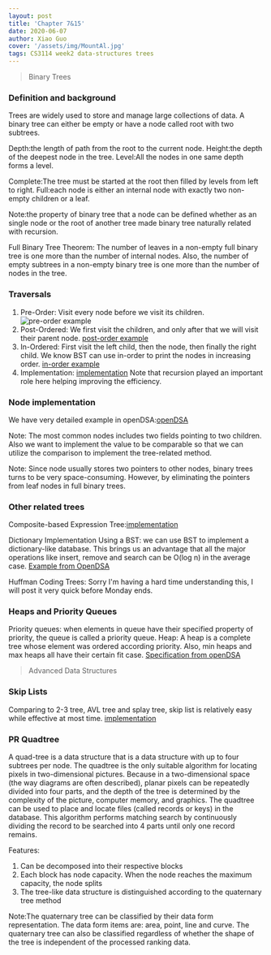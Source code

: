 ```yaml
---
layout: post
title: 'Chapter 7&15'
date: 2020-06-07
author: Xiao Guo
cover: '/assets/img/MountAl.jpg'
tags: CS3114 week2 data-structures trees
---
```


> Binary Trees

### Definition and background
Trees are widely used to store and manage large collections of data. A binary tree can either be empty or have a node called root with two subtrees.

Depth:the length of path from the root to the current node.
Height:the depth of the deepest node in the tree.
Level:All the nodes in one same depth forms a level.

Complete:The tree must be started at the root then filled by levels from left to right.
Full:each node is either an internal node with exactly two non-empty children or a leaf.

Note:the property of binary tree that a node can be defined whether as an single node or the root of another tree made binary tree naturally related with recursion.

Full Binary Tree Theorem: The number of leaves in a non-empty full binary tree is one more than the number of internal nodes.
Also, the number of empty subtrees in a non-empty binary tree is one more than the number of nodes in the tree.

### Traversals
1. Pre-Order: Visit every node before we visit its children.
![pre-order example](https://github.com/kevinguo2003/kevinguo2003.github.io/blob/master/assets/img/pre-order.png)
2. Post-Ordered: We first visit the children, and only after that we will visit their parent node.
[post-order example](https://github.com/kevinguo2003/kevinguo2003.github.io/blob/master/assets/img/post-order.png)
3. In-Ordered: First visit the left child, then the node, then finally the right child. We know BST can use in-order to print the nodes in increasing order.
[in-order example](https://github.com/kevinguo2003/kevinguo2003.github.io/blob/master/assets/img/in-order.png)
4. Implementation:
[implementation](https://canvas.vt.edu/courses/111334/assignments/883547?module_item_id=901421)
Note that recursion played an important role here helping improving the efficiency.

### Node implementation
We have very detailed example in openDSA:[openDSA](https://canvas.vt.edu/courses/111334/modules/items/901426)

Note: The most common nodes includes two fields pointing to two children. Also we want to implement the value to be comparable so that we can utilize the comparison to implement the tree-related method.

Note: Since node usually stores two pointers to other nodes, binary trees turns to be very space-consuming. However, by eliminating the pointers from leaf nodes in full binary trees.

### Other related trees

Composite-based Expression Tree:[implementation](https://canvas.vt.edu/courses/111334/modules/items/901427)

Dictionary Implementation Using a BST:
we can use BST to implement a dictionary-like database. This brings us an advantage that all the major operations like insert, remove and search can be O(log n) in the average case.
[Example from OpenDSA](https://canvas.vt.edu/courses/111334/modules/items/901427)

Huffman Coding Trees: Sorry I'm having a hard time understanding this, I will post it very quick before Monday ends.


### Heaps and Priority Queues
Priority queues: when elements in queue have their specified property of priority, the queue is called a priority queue.
Heap: A heap is a complete tree whose element was ordered according priority. Also, min heaps and max heaps all have their certain fit case.
[Specification from openDSA](https://canvas.vt.edu/courses/111334/assignments/883555?module_item_id=901441)


> Advanced Data Structures

### Skip Lists
Comparing to 2-3 tree, AVL tree and splay tree, skip list is relatively easy while effective at most time.
[implementation](https://canvas.vt.edu/courses/111334/modules/items/901547)

### PR Quadtree
A quad-tree is a data structure that is a data structure with up to four subtrees per node.
The quadtree is the only suitable algorithm for locating pixels in two-dimensional pictures. Because in a two-dimensional space (the way diagrams are often described), planar pixels can be repeatedly divided into four parts, and the depth of the tree is determined by the complexity of the picture, computer memory, and graphics.
The quadtree can be used to place and locate files (called records or keys) in the database. This algorithm performs matching search by continuously dividing the record to be searched into 4 parts until only one record remains.

Features:
1. Can be decomposed into their respective blocks
2. Each block has node capacity. When the node reaches the maximum capacity, the node splits
3. The tree-like data structure is distinguished according to the quaternary tree method

Note:The quaternary tree can be classified by their data form representation. The data form items are: area, point, line and curve. The quaternary tree can also be classified regardless of whether the shape of the tree is independent of the processed ranking data. 